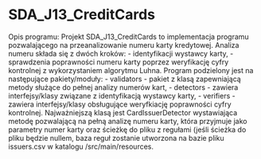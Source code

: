# SDA_J13_CreditCards
Opis programu:
    Projekt SDA_J13_CreditCards to implementacja programu pozwalającego na przeanalizowanie numeru karty kredytowej. Analiza
    numeru składa się z dwóch kroków:
    - identyfikacji wystawcy karty,
    - sprawdzenia poprawności numeru karty poprzez weryfikację cyfry kontrolnej z wykorzystaniem algorytmu Luhna.
    Program podzielony jest na następujące pakiety/moduły:
    - validators - pakiet z klasą zapewniającą metody służące do pełnej analizy numerów kart,
    - detectors - zawiera interfejsy/klasy związane z identyfikacją wystawcy karty,
    - verifiers - zawiera interfejsy/klasy obsługujące weryfkiację poprawności cyfry kontrolnej.
    Najważniejszą klasą jest CardIssuerDetector wystawiająca metodę pozwalającą na pełną analizę numeru karty, która
    przyjmuje jako parametry numer karty oraz ścieżkę do pliku z regułami (jeśli ścieżka do pliku będzie nullem, baza
    reguł zostanie utworzona na bazie pliku issuers.csv w katalogu /src/main/resources.
